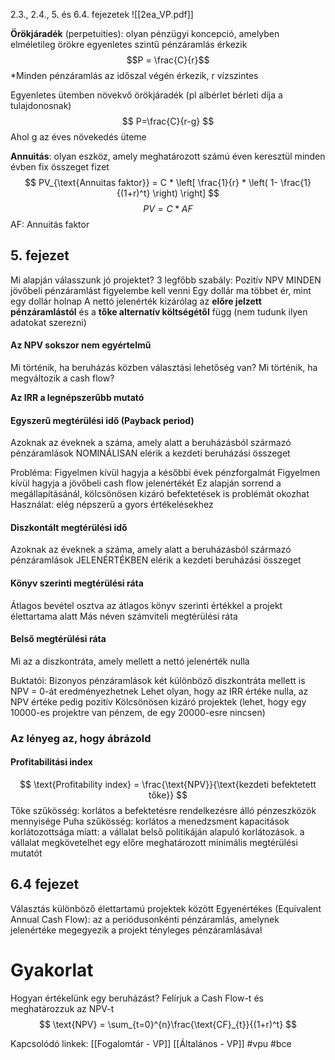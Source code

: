 2.3., 2.4., 5. és 6.4. fejezetek
![[2ea_VP.pdf]]

**Örökjáradék** (perpetuities): olyan pénzügyi koncepció, amelyben elméletileg örökre egyenletes szintű pénzáramlás érkezik
$$P = \frac{C}{r}$$\*Minden pénzáramlás az időszal végén érkezik, r vízszintes 

Egyenletes ütemben növekvő örökjáradék (pl albérlet bérleti díja a tulajdonosnak)
$$
P=\frac{C}{r-g}
$$
Ahol g az éves növekedés üteme

**Annuitás**: olyan eszköz, amely meghatározott számú éven keresztül minden évben fix összeget fizet
$$
PV_{\text{Annuitas faktor}} = C * \left[ \frac{1}{r} * \left( 1- \frac{1}{(1+r)^t} \right) \right]
$$
$$
PV = C * AF
$$
AF: Annuitás faktor

## 5. fejezet

Mi alapján válasszunk jó projektet?
3 legfőbb szabály: 
	Pozitív NPV
	MINDEN jövőbeli pénzáramlást figyelembe kell venni
	Egy dollár ma többet ér, mint egy dollár holnap
	A nettó jelenérték kizárólag az **előre jelzett pénzáramlástól** és a **tőke alternatív költségétől** függ (nem tudunk ilyen adatokat szerezni)

#### Az NPV sokszor nem egyértelmű
Mi történik, ha beruházás közben választási lehetőség van?
Mi történik, ha megváltozik a cash flow?

**Az IRR a legnépszerűbb mutató**

#### Egyszerű megtérülési idő (Payback period)
Azoknak az éveknek a száma, amely alatt a beruházásból származó pénzáramlások NOMINÁLISAN elérik a kezdeti beruházási összeget

Probléma:
	Figyelmen kívül hagyja a későbbi évek pénzforgalmát
	Figyelmen kívül hagyja a jövőbeli cash flow jelenértékét
	Ez alapján sorrend a megállapításánál, kölcsönösen kizáró befektetések is problémát okozhat
	Használat: elég népszerű a gyors értékelésekhez

#### Diszkontált megtérülési idő
Azoknak az éveknek a száma, amely alatt a beruházásból származó pénzáramlások JELENÉRTÉKBEN elérik a kezdeti beruházási összeget

#### Könyv szerinti megtérülési ráta
Átlagos bevétel osztva az átlagos könyv szerinti értékkel a projekt élettartama alatt
Más néven számviteli megtérülési ráta

#### Belső megtérülési ráta
Mi az a diszkontráta, amely mellett a nettó jelenérték nulla

Buktatói:
	Bizonyos pénzáramlások két különböző diszkontráta mellett is NPV = 0-át eredményezhetnek
	Lehet olyan, hogy az IRR értéke nulla, az NPV értéke pedig pozitív
	Kölcsönösen kizáró projektek (lehet, hogy egy 10000-es projektre van pénzem, de egy 20000-esre nincsen)


### Az lényeg az, hogy ábrázold

#### Profitabilitási index
$$
\text{Profitability index} = \frac{\text{NPV}}{\text{kezdeti befektetett tőke}}
$$
Tőke szűkösség: korlátos a befektetésre rendelkezésre álló pénzeszközök mennyisége
Puha szűkösség: korlátos a menedzsment kapacitások korlátozottsága miatt: a vállalat belső politikáján alapuló korlátozások. a vállalat megkövetelhet egy előre meghatározott minimális megtérülési mutatót

## 6.4 fejezet
Választás különböző élettartamú projektek között
Egyenértékes (Equivalent Annual Cash Flow): az a periódusonkénti pénzáramlás, amelynek jelenértéke megegyezik a projekt tényleges pénzáramlásával


# Gyakorlat
Hogyan értékelünk egy beruházást?
Felírjuk a Cash Flow-t és meghatározzuk az NPV-t
$$
\text{NPV} = \sum_{t=0}^{n}\frac{\text{CF}_{t}}{(1+r)^t}
$$

Kapcsolódó linkek:
[[Fogalomtár - VP]]
[[Általános - VP]]
#vpu
#bce